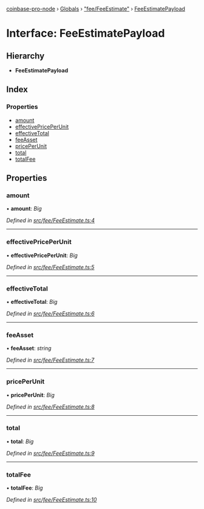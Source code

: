 [coinbase-pro-node](../README.md) › [Globals](../globals.md) › ["fee/FeeEstimate"](../modules/_fee_feeestimate_.md) › [FeeEstimatePayload](_fee_feeestimate_.feeestimatepayload.md)

# Interface: FeeEstimatePayload

## Hierarchy

- **FeeEstimatePayload**

## Index

### Properties

- [amount](_fee_feeestimate_.feeestimatepayload.md#amount)
- [effectivePricePerUnit](_fee_feeestimate_.feeestimatepayload.md#effectivepriceperunit)
- [effectiveTotal](_fee_feeestimate_.feeestimatepayload.md#effectivetotal)
- [feeAsset](_fee_feeestimate_.feeestimatepayload.md#feeasset)
- [pricePerUnit](_fee_feeestimate_.feeestimatepayload.md#priceperunit)
- [total](_fee_feeestimate_.feeestimatepayload.md#total)
- [totalFee](_fee_feeestimate_.feeestimatepayload.md#totalfee)

## Properties

### amount

• **amount**: _Big_

_Defined in [src/fee/FeeEstimate.ts:4](https://github.com/bennyn/coinbase-pro-node/blob/d0dceee/src/fee/FeeEstimate.ts#L4)_

---

### effectivePricePerUnit

• **effectivePricePerUnit**: _Big_

_Defined in [src/fee/FeeEstimate.ts:5](https://github.com/bennyn/coinbase-pro-node/blob/d0dceee/src/fee/FeeEstimate.ts#L5)_

---

### effectiveTotal

• **effectiveTotal**: _Big_

_Defined in [src/fee/FeeEstimate.ts:6](https://github.com/bennyn/coinbase-pro-node/blob/d0dceee/src/fee/FeeEstimate.ts#L6)_

---

### feeAsset

• **feeAsset**: _string_

_Defined in [src/fee/FeeEstimate.ts:7](https://github.com/bennyn/coinbase-pro-node/blob/d0dceee/src/fee/FeeEstimate.ts#L7)_

---

### pricePerUnit

• **pricePerUnit**: _Big_

_Defined in [src/fee/FeeEstimate.ts:8](https://github.com/bennyn/coinbase-pro-node/blob/d0dceee/src/fee/FeeEstimate.ts#L8)_

---

### total

• **total**: _Big_

_Defined in [src/fee/FeeEstimate.ts:9](https://github.com/bennyn/coinbase-pro-node/blob/d0dceee/src/fee/FeeEstimate.ts#L9)_

---

### totalFee

• **totalFee**: _Big_

_Defined in [src/fee/FeeEstimate.ts:10](https://github.com/bennyn/coinbase-pro-node/blob/d0dceee/src/fee/FeeEstimate.ts#L10)_
